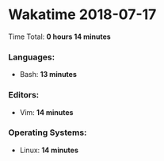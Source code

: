 # Wakatime 2018-07-17

Time Total: **0 hours 14 minutes**

### Languages:
- Bash: **13 minutes** 

### Editors:
- Vim: **14 minutes** 

### Operating Systems:
- Linux: **14 minutes** 

